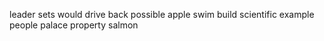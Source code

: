 leader sets would drive back possible apple swim build scientific example people palace property salmon